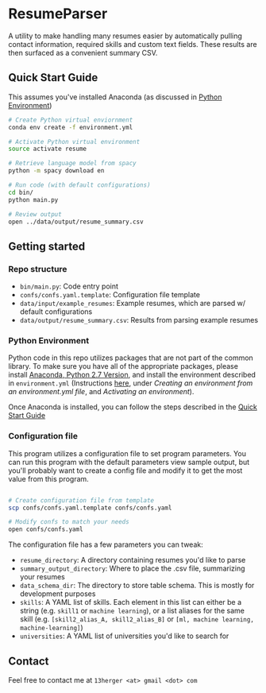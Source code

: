 # ResumeParser

A utility to make handling many resumes easier by automatically pulling contact information, required skills and custom text fields. These results are then surfaced as a convenient summary CSV.

## Quick Start Guide

This assumes you've installed Anaconda (as discussed in [Python Environment](#python-environment))

```bash
# Create Python virtual enviornment
conda env create -f environment.yml

# Activate Python virtual environment
source activate resume

# Retrieve language model from spacy
python -m spacy download en

# Run code (with default configurations)
cd bin/
python main.py

# Review output
open ../data/output/resume_summary.csv

```

## Getting started

### Repo structure

 - `bin/main.py`: Code entry point
 - `confs/confs.yaml.template`: Configuration file template
 - `data/input/example_resumes`: Example resumes, which are parsed w/ default configurations
 - `data/output/resume_summary.csv`: Results from parsing example resumes

### Python Environment

Python code in this repo utilizes packages that are not part of the common library. To make sure you have all of the appropriate packages, please install [Anaconda, Python 2.7 Version](https://www.continuum.io/downloads), and install the environment described in `environment.yml` (Instructions [here](http://conda.pydata.org/docs/using/envs.html), under *Creating an environment from an environment.yml file*, and *Activating an environment*).

Once Anaconda is installed, you can follow the steps described in the [Quick Start Guide](quick-start-guide)

### Configuration file

This program utilizes a configuration file to set program parameters. You can run this program with the default
parameters view sample output, but you'll probably want to create a config file and modify it to get the most value
from this program.

```bash

# Create configuration file from template
scp confs/confs.yaml.template confs/confs.yaml

# Modify confs to match your needs
open confs/confs.yaml
```

The configuration file has a few parameters you can tweak:
 - `resume_directory`: A directory containing resumes you'd like to parse
 - `summary_output_directory`: Where to place the .csv file, summarizing your resumes
 - `data_schema_dir`: The directory to store table schema. This is mostly for development purposes
 - `skills`: A YAML list of skills. Each element in this list can either be a string (e.g. `skill1` or
 `machine learning`), or a list aliases for the same skill (e.g. `[skill2_alias_A, skill2_alias_B]` or `[ml,
 machine learning, machine-learning]`)
 - `universities`: A YAML list of universities you'd like to search for

## Contact
Feel free to contact me at `13herger <at> gmail <dot> com`
